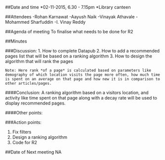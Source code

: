 ##Date and time
*02-11-2015, 6.30 - 7.15pm
*Library canteen

##Attendees
-Rohan Karnawat
-Aayush Naik
-Vinayak Athavale
-Mohammed Sharfuddin
-I. Vinay Reddy

##Agenda of meeting
To finalise what needs to be done for R2

##Minutes

###Discussion:
	1. How to complete Datapub
	2. How to add a recommended pages list that will be based on a ranking algorithm
	3. How to design the algorithm that will rank the pages

	Note: Here rank *of a page* is calculated based on parameters like demography of which location visits the page more often, how much time is spent on an average on that page and how new it is in comparison to other articles/pages.

####Conclusion: 
	A ranking algorithm based on a visitors location, and activity like time spent on that page along with a decay rate will be used to display recommended pages.
	
####Other points:

###Action points:
1. Fix filters
2. Design a ranking algorithm
2. Code for R2

##Date of Next meeting
NA



